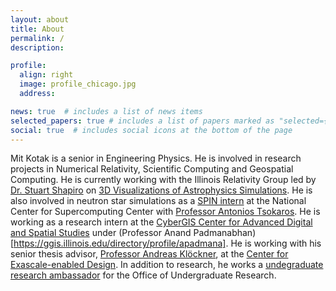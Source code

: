 ```yaml
---
layout: about
title: About
permalink: /
description:

profile:
  align: right
  image: profile_chicago.jpg
  address:

news: true  # includes a list of news items
selected_papers: true # includes a list of papers marked as "selected={true}"
social: true  # includes social icons at the bottom of the page
---
```



Mit Kotak is a senior in Engineering Physics. He is involved in research projects in Numerical Relativity, Scientific Computing and Geospatial Computing.
He is currently working with the Illinois Relativity Group led by [Dr. Stuart Shapiro](https://physics.illinois.edu/people/directory/profile/slshapir) on [3D Visualizations of Astrophysics Simulations](http://research.physics.illinois.edu/CTA/IRG/movies.html). He is also involved in neutron star simulations as a [SPIN intern](http://spin.ncsa.illinois.edu/interns/) at the National Center for Supercomputing Center with [Professor Antonios Tsokaros](https://physics.illinois.edu/people/directory/profile/tsokaros). He is working as a research intern at the [CyberGIS Center for Advanced Digital and Spatial Studies](http://cybergis.illinois.edu/) under (Professor Anand Padmanabhan)[https://ggis.illinois.edu/directory/profile/apadmana]. He is working with his senior thesis advisor, [Professor Andreas Klöckner](https://andreask.cs.illinois.edu/aboutme/), at the [Center for Exascale-enabled Design](https://ceesd.illinois.edu). In addition to research, he works a [undegraduate research ambassador](https://forms.illinois.edu/sec/1027002580) for the Office of Undergraduate Research.